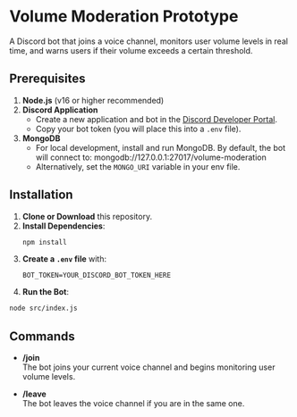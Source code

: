 # Volume Moderation Prototype

A Discord bot that joins a voice channel, monitors user volume levels in real time, and warns users if their volume exceeds a certain threshold.

## Prerequisites

1. **Node.js** (v16 or higher recommended)  
2. **Discord Application**  
   - Create a new application and bot in the [Discord Developer Portal](https://discord.com/developers/applications).  
   - Copy your bot token (you will place this into a `.env` file).
3. **MongoDB**  
   - For local development, install and run MongoDB.
     By default, the bot will connect to:
       mongodb://127.0.0.1:27017/volume-moderation
   - Alternatively, set the ```MONGO_URI``` variable in your env file.

## Installation

1. **Clone or Download** this repository.  
2. **Install Dependencies**:  
   ```bash
   npm install
   ```
3. **Create a `.env` file** with:
   ```env
   BOT_TOKEN=YOUR_DISCORD_BOT_TOKEN_HERE
   ```
4. **Run the Bot**:
  ```bash
  node src/index.js
  ```
## Commands

  - **/join**  
    The bot joins your current voice channel and begins monitoring user volume levels.
  
  - **/leave**  
    The bot leaves the voice channel if you are in the same one.

